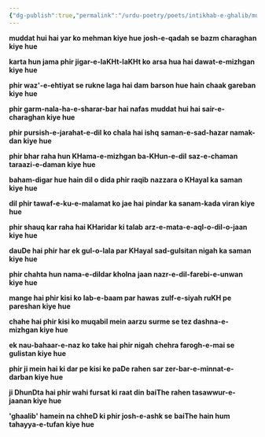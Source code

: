 ```yaml
---
{"dg-publish":true,"permalink":"/urdu-poetry/poets/intikhab-e-ghalib/muddat-hui-hai-yar-ko-mehman-kiye-huyen/"}
---
```



**muddat hui hai yar ko mehman kiye hue**
**josh-e-qadah se bazm charaghan kiye hue**

**karta hun jama phir jigar-e-laKHt-laKHt ko**
**arsa hua hai dawat-e-mizhgan kiye hue**

**phir waz'-e-ehtiyat se rukne laga hai dam**
**barson hue hain chaak gareban kiye hue**

**phir garm-nala-ha-e-sharar-bar hai nafas**
**muddat hui hai sair-e-charaghan kiye hue**

**phir pursish-e-jarahat-e-dil ko chala hai ishq**
**saman-e-sad-hazar namak-dan kiye hue**

**phir bhar raha hun KHama-e-mizhgan ba-KHun-e-dil**
**saz-e-chaman taraazi-e-daman kiye hue**

**baham-digar hue hain dil o dida phir raqib**
**nazzara o KHayal ka saman kiye hue**

**dil phir tawaf-e-ku-e-malamat ko jae hai**
**pindar ka sanam-kada viran kiye hue**

**phir shauq kar raha hai KHaridar ki talab**
**arz-e-mata-e-aql-o-dil-o-jaan kiye hue**

**dauDe hai phir har ek gul-o-lala par KHayal**
**sad-gulsitan nigah ka saman kiye hue**

**phir chahta hun nama-e-dildar kholna**
**jaan nazr-e-dil-farebi-e-unwan kiye hue**

**mange hai phir kisi ko lab-e-baam par hawas**
**zulf-e-siyah ruKH pe pareshan kiye hue**

**chahe hai phir kisi ko muqabil mein aarzu**
**surme se tez dashna-e-mizhgan kiye hue**

**ek nau-bahaar-e-naz ko take hai phir nigah**
**chehra farogh-e-mai se gulistan kiye hue**

**phir ji mein hai ki dar pe kisi ke paDe rahen**
**sar zer-bar-e-minnat-e-darban kiye hue**

**ji DhunDta hai phir wahi fursat ki raat din**
**baiThe rahen tasawwur-e-jaanan kiye hue**

**'ghaalib' hamein na chheD ki phir josh-e-ashk se**
**baiThe hain hum tahayya-e-tufan kiye hue**

